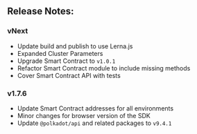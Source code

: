 ## Release Notes:

### vNext

-   Update build and publish to use Lerna.js
-   Expanded Cluster Parameters
-   Upgrade Smart Contract to `v1.0.1`
-   Refactor Smart Contract module to include missing methods
-   Cover Smart Contract API with tests

### v1.7.6

-   Update Smart Contract addresses for all environments
-   Minor changes for browser version of the SDK
-   Update `@polkadot/api` and related packages to `v9.4.1`
